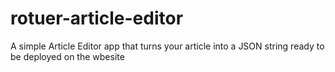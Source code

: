 # rotuer-article-editor

A simple Article Editor app that turns your article into a JSON string ready to be deployed on the wbesite 
